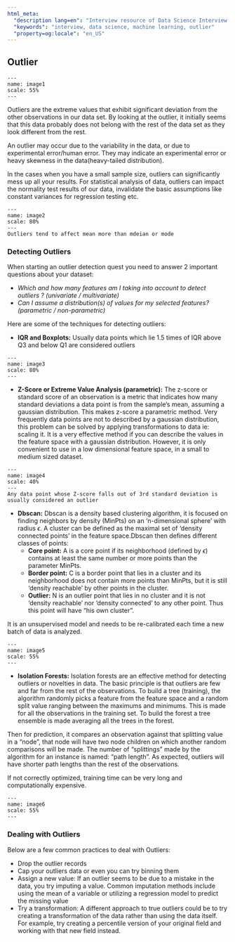 ```yaml
---
html_meta:
  "description lang=en": "Interview resource of Data Science Interview focusing on Probability."
  "keywords": "interview, data science, machine learning, outlier"
  "property=og:locale": "en_US"
---
```



## Outlier

```{figure} images/image1.PNG
---
name: image1
scale: 55%
---
```

Outliers are the extreme values that exhibit significant deviation from the other observations in our data set. By looking at the outlier, it initially seems that this data probably does not belong with the rest of the data set as they look different from the rest.

An outlier may occur due to the variability in the data, or due to experimental error/human error. They may indicate an experimental error or heavy skewness in the data(heavy-tailed distribution).

In the cases when you have a small sample size, outliers can significantly mess up all your results. For statistical analysis of data, outliers can impact the normality test results of our data, invalidate the basic assumptions like constant variances for regression testing etc.

```{figure} images/image2.PNG
---
name: image2
scale: 80%
---
Outliers tend to affect mean more than mdeian or mode
```

### Detecting Outliers

When starting an outlier detection quest you need to answer 2 important questions about your dataset:
- *Which and how many features am I taking into account to detect outliers ? (univariate / multivariate)*
- *Can I assume a distribution(s) of values for my selected features? (parametric / non-parametric)*

Here are some of the techniques for detecting outliers:

- **IQR and Boxplots:** Usually data points which lie 1.5 times of IQR above Q3 and below Q1 are considered outliers

```{figure} images/image3.PNG
---
name: image3
scale: 80%
---
```
- **Z-Score or Extreme Value Analysis (parametric):** The z-score or standard score of an observation is a metric that indicates how many standard deviations a data point is from the sample’s mean, assuming a gaussian distribution. This makes z-score a parametric method. Very frequently data points are not to described by a gaussian distribution, this problem can be solved by applying transformations to data ie: scaling it. It is a very effective method if you can describe the values in the feature space with a gaussian distribution. However, it is only convenient to use in a low dimensional feature space, in a small to medium sized dataset.

```{figure} images/image4.PNG
---
name: image4
scale: 40%
---
Any data point whose Z-score falls out of 3rd standard deviation is usually considered an outlier
```

- **Dbscan:** Dbscan is a density based clustering algorithm, it is focused on finding neighbors by density (MinPts) on an ‘n-dimensional sphere’ with radius $\epsilon$. A cluster can be defined as the maximal set of ‘density connected points’ in the feature space.Dbscan then defines different classes of points:
	- **Core point:** A is a core point if its neighborhood (defined by $\epsilon$) contains at least the same number or more points than the parameter MinPts.
	- **Border point:** C is a border point that lies in a cluster and its neighborhood does not contain more points than MinPts, but it is still ‘density reachable’ by other points in the cluster.
	- **Outlier:** N is an outlier point that lies in no cluster and it is not ‘density reachable’ nor ‘density connected’ to any other point. Thus this point will have “his own cluster”.

It is an unsupervised model and needs to be re-calibrated each time a new batch of data is analyzed.

```{figure} images/image5.PNG
---
name: image5
scale: 55%
---
```

- **Isolation Forests:** Isolation forests are an effective method for detecting outliers or novelties in data. The basic principle is that outliers are few and far from the rest of the observations. To build a tree (training), the algorithm randomly picks a feature from the feature space and a random split value ranging between the maximums and minimums. This is made for all the observations in the training set. To build the forest a tree ensemble is made averaging all the trees in the forest.

Then for prediction, it compares an observation against that splitting value in a “node”, that node will have two node children on which another random comparisons will be made. The number of “splittings” made by the algorithm for an instance is named: “path length”. As expected, outliers will have shorter path lengths than the rest of the observations.

If not correctly optimized, training time can be very long and computationally expensive.

```{figure} images/image6.PNG
---
name: image6
scale: 55%
---
```

### Dealing with Outliers

Below are a few common practices to deal with Outliers:

- Drop the outlier records
- Cap your outliers data or even you can try binning them
- Assign a new value: If an outlier seems to be due to a mistake in the data, you try imputing a value. Common imputation methods include using the mean of a variable or utilizing a regression model to predict the missing value
- Try a transformation: A different approach to true outliers could be to try creating a transformation of the data rather than using the data itself. For example, try creating a percentile version of your original field and working with that new field instead.